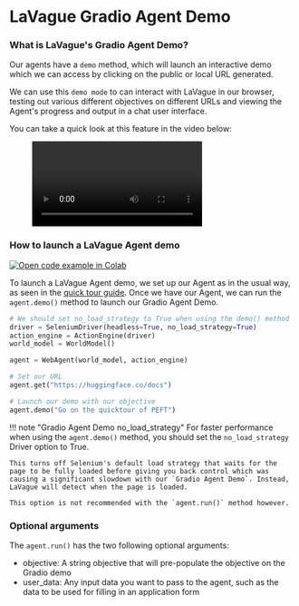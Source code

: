 # LaVague Gradio Agent Demo

### What is LaVague's Gradio Agent Demo?

Our agents have a `demo` method, which will launch an interactive demo which we can access by clicking on the public or local URL generated. 

We can use this `demo mode` to can interact with LaVague in our browser, testing out various different objectives on different URLs and viewing the Agent's progress and output in a chat user interface.

You can take a quick look at this feature in the video below:

<figure class="video_container">
  <video controls="true" allowfullscreen="true">
    <source src="https://github.com/lavague-ai/LaVague/blob/main/docs/assets/gradio.webm?raw=true" type="video/webm">
  </video>
</figure>

### How to launch a LaVague Agent demo

<a target="_blank" href="https://colab.research.google.com/github/lavague-ai/lavague/blob/main/docs/docs/get-started/notebooks/Gradio.ipynb">
<img src="https://colab.research.google.com/assets/colab-badge.svg" alt="Open code example in Colab"></a>

To launch a LaVague Agent demo, we set up our Agent as in the usual way, as seen in the [quick tour guide](https://docs.lavague.ai/en/latest/docs/get-started/quick-tour/). Once we have our Agent, we can run the `agent.demo()` method to launch our Gradio Agent Demo.

```py
# We should set no_load_strategy to True when using the demo() method
driver = SeleniumDriver(headless=True, no_load_strategy=True)
action_engine = ActionEngine(driver)
world_model = WorldModel()

agent = WebAgent(world_model, action_engine)

# Set our URL
agent.get("https://huggingface.co/docs")

# Launch our demo with our objective
agent.demo("Go on the quicktour of PEFT")
```

!!! note "Gradio Agent Demo no_load_strategy"
    For faster performance when using the `agent.demo()` method, you should set the `no_load_strategy` Driver option to True.

    This turns off Selenium's default load strategy that waits for the page to be fully loaded before giving you back control which was causing a significant slowdown with our `Gradio Agent Demo`. Instead, LaVague will detect when the page is loaded.

    This option is not recommended with the `agent.run()` method however.

### Optional arguments

The `agent.run()` has the two following optional arguments:

- objective: A string objective that will pre-populate the objective on the Gradio demo
- user_data: Any input data you want to pass to the agent, such as the data to be used for filling in an application form